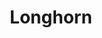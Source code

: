 ---
git: https://github.com/longhorn/longhorn
logohandle: longhornio
sort: longhorn
title: Longhorn
website: https://longhorn.io/
---